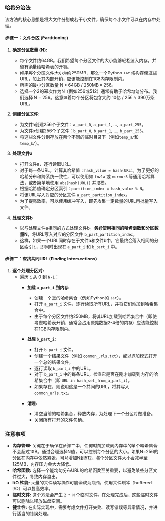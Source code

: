 
### 哈希分治法

该方法的核心思想是将大文件分割成若干小文件，确保每个小文件可以在内存中处理。

#### 步骤一：文件分区 (Partitioning)

1.  **确定分区数量 (N):**
    *   每个文件约64GB。我们希望每个分区文件的大小能够轻松装入内存，并留有余量给哈希表的开销。
    *   如果每个分区文件大小为约250MB，那么一个Python `set` 结构存储这些URL，加上其内部开销，应该能控制在1GB内存限制内。
    *   所需的最小分区数量 N = 64GB / 250MB = 256。
    *   选择一个2的幂次作为N（例如256或512）通常有助于哈希均匀分布。我们选择 N = 256。这意味着每个分区将包含大约 10亿 / 256 ≈ 390万条URL。

2.  **创建分区文件:**
    *   为文件a创建256个子文件：`a_part_0`, `a_part_1`, ..., `a_part_255`。
    *   为文件b创建256个子文件：`b_part_0`, `b_part_1`, ..., `b_part_255`。
    *   将这些文件分别存放在两个不同的临时目录下（例如`temp_a/`和`temp_b/`）。

3.  **处理文件a:**
    *   打开文件a，逐行读取URL。
    *   对于每一条URL，计算其哈希值：`hash_value = hash(URL)`。为了更好的哈希分布和跨系统一致性，可以使用如 `fnv1a` 或 `murmur3` 等通用哈希算法，或者简单地使用 `abs(hash(URL))` 并取模。
    *   根据哈希值确定分区索引：`partition_index = hash_value % N`。
    *   将该URL写入对应的分区文件 `a_part_partition_index`。
    *   为了提高效率，可以使用缓冲写入，即先收集一定数量的URL再批量写入文件。

4.  **处理文件b:**
    *   以与处理文件a相同的方式处理文件b。**务必使用相同的哈希函数和分区数量N**，将URL写入对应的分区文件 `b_part_partition_index`。
    *   这样，如果一个URL同时存在于文件a和文件b中，它最终会落入相同的分区索引 `i`，即同时出现在 `a_part_i` 和 `b_part_i` 中。

#### 步骤二：查找共同URL (Finding Intersections)

1.  **逐个处理分区对:**
    *   遍历 `i` 从 0 到 `N-1`：
        *   **加载 `a_part_i` 到内存:**
            *   创建一个空的哈希集合（例如Python的 `set`）。
            *   打开 `a_part_i` 文件，逐行读取所有URL，并将它们添加到哈希集合中。
            *   由于每个分区文件约250MB，将其URL加载到哈希集合中（即使考虑哈希表开销，通常会占用原始数据2-4倍的内存）应该能控制在1GB内存限制内。

        *   **处理 `b_part_i`:**
            *   打开 `b_part_i` 文件。
            *   创建一个结果文件（例如 `common_urls.txt`），或以追加模式打开一个总的结果文件。
            *   逐行读取 `b_part_i` 中的URL。
            *   对于 `b_part_i` 中的每条URL，检查它是否在刚才加载到内存的哈希集合中（即 `URL in hash_set_from_a_part_i`）。
            *   如果存在，则说明这是一个共同的URL，将其写入 `common_urls.txt`。

        *   **清理:**
            *   清空当前的哈希集合，释放内存，为处理下一个分区对做准备。
            *   关闭所有打开的文件句柄。

### 注意事项

*   **内存管理:** 关键在于确保在步骤二中，任何时刻加载到内存中的单个哈希集合不会超过1GB。通过合理选择N值，可以控制每个分区的大小。如果N=256的分区在内存中依然紧张，可以增加N到512，每个分区文件大小会减半至125MB，内存压力会大大降低。
*   **哈希函数:** 选择一个能均匀分布URL的哈希函数至关重要，以避免某些分区文件过大，导致内存溢出。
*   **I/O 性能:** 大量的文件读写操作可能会成为瓶颈。使用文件缓冲（buffered I/O）可以提高效率。
*   **临时文件:** 这个方法会产生 `2 * N` 个临时文件。在处理完成后，这些临时文件可以删除以释放磁盘空间。
*   **健壮性:** 在实际实现中，需要考虑文件打开失败、读写错误等异常情况，并进行适当的错误处理。
